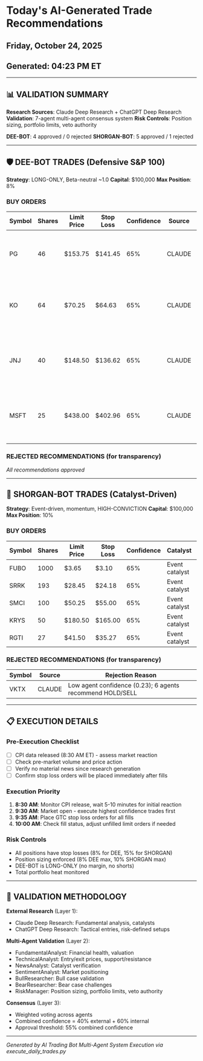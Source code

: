 # Today's AI-Generated Trade Recommendations
## Friday, October 24, 2025
## Generated: 04:23 PM ET

---

## 📊 VALIDATION SUMMARY
**Research Sources**: Claude Deep Research + ChatGPT Deep Research
**Validation**: 7-agent multi-agent consensus system
**Risk Controls**: Position sizing, portfolio limits, veto authority

**DEE-BOT**: 4 approved / 0 rejected
**SHORGAN-BOT**: 5 approved / 1 rejected

---

## 🛡️ DEE-BOT TRADES (Defensive S&P 100)
**Strategy**: LONG-ONLY, Beta-neutral ~1.0
**Capital**: $100,000
**Max Position**: 8%

### BUY ORDERS
| Symbol | Shares | Limit Price | Stop Loss | Confidence | Source | Rationale |
|--------|--------|-------------|-----------|------------|--------|-----------|
| PG | 46 | $153.75 | $141.45 | 65% | CLAUDE | Scale defensive position to appropriate weight, quality divi |
| KO | 64 | $70.25 | $64.63 | 65% | CLAUDE | Increase exposure to recession-resistant consumer staples le |
| JNJ | 40 | $148.50 | $136.62 | 65% | CLAUDE | Add healthcare defensive leader with consistent dividends an |
| MSFT | 25 | $438.00 | $402.96 | 65% | CLAUDE | Add quality tech exposure to balance portfolio beta toward 1 |

### REJECTED RECOMMENDATIONS (for transparency)
*All recommendations approved*


---

## 🚀 SHORGAN-BOT TRADES (Catalyst-Driven)
**Strategy**: Event-driven, momentum, HIGH-CONVICTION
**Capital**: $100,000
**Max Position**: 10%

### BUY ORDERS
| Symbol | Shares | Limit Price | Stop Loss | Confidence | Catalyst | Source |
|--------|--------|-------------|-----------|------------|----------|--------|
| FUBO | 1000 | $3.65 | $3.10 | 65% | Event catalyst | CLAUDE |
| SRRK | 193 | $28.45 | $24.18 | 65% | Event catalyst | CLAUDE |
| SMCI | 100 | $50.25 | $55.00 | 65% | Event catalyst | CLAUDE |
| KRYS | 50 | $180.50 | $165.00 | 65% | Event catalyst | CLAUDE |
| RGTI | 27 | $41.50 | $35.27 | 65% | Event catalyst | CLAUDE |


### REJECTED RECOMMENDATIONS (for transparency)
| Symbol | Source | Rejection Reason |
|--------|--------|------------------|
| VKTX | CLAUDE | Low agent confidence (0.23); 6 agents recommend HOLD/SELL |


---

## 📋 EXECUTION DETAILS

### Pre-Execution Checklist
- [ ] CPI data released (8:30 AM ET) - assess market reaction
- [ ] Check pre-market volume and price action
- [ ] Verify no material news since research generation
- [ ] Confirm stop loss orders will be placed immediately after fills

### Execution Priority
1. **8:30 AM**: Monitor CPI release, wait 5-10 minutes for initial reaction
2. **9:30 AM**: Market open - execute highest confidence trades first
3. **9:35 AM**: Place GTC stop loss orders for all fills
4. **10:00 AM**: Check fill status, adjust unfilled limit orders if needed

### Risk Controls
- All positions have stop losses (8% for DEE, 15% for SHORGAN)
- Position sizing enforced (8% DEE max, 10% SHORGAN max)
- DEE-BOT is LONG-ONLY (no margin, no shorts)
- Total portfolio heat monitored

---

## 🤖 VALIDATION METHODOLOGY

**External Research** (Layer 1):
- Claude Deep Research: Fundamental analysis, catalysts
- ChatGPT Deep Research: Tactical entries, risk-defined setups

**Multi-Agent Validation** (Layer 2):
- FundamentalAnalyst: Financial health, valuation
- TechnicalAnalyst: Entry/exit prices, support/resistance
- NewsAnalyst: Catalyst verification
- SentimentAnalyst: Market positioning
- BullResearcher: Bull case validation
- BearResearcher: Bear case challenges
- RiskManager: Position sizing, portfolio limits, veto authority

**Consensus** (Layer 3):
- Weighted voting across agents
- Combined confidence = 40% external + 60% internal
- Approval threshold: 55% combined confidence

---

*Generated by AI Trading Bot Multi-Agent System*
*Execution via execute_daily_trades.py*
